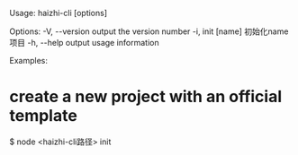 
Usage: haizhi-cli [options]

Options:
  -V, --version    output the version number
  -i, init [name]  初始化name项目
  -h, --help       output usage information

Examples:
  # create a new project with an official template
  $ node <haizhi-cli路径> init <my-project>


